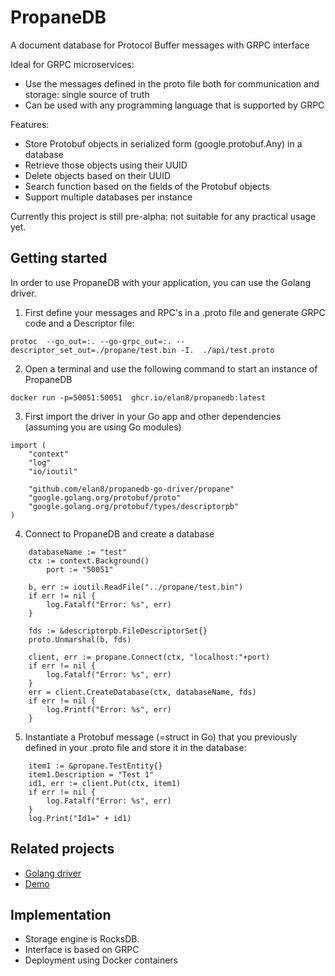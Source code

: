 # PropaneDB
A document database for Protocol Buffer messages with GRPC interface

Ideal for GRPC microservices: 
- Use the messages defined in the proto file both for communication and storage: single source of truth
- Can be used with any programming language that is supported by GRPC 

Features:
- Store Protobuf objects in serialized form (google.protobuf.Any) in a database
- Retrieve those objects using their UUID
- Delete objects based on their UUID  
- Search function based on the fields of the Protobuf objects
- Support multiple databases per instance

Currently this project is still pre-alpha: not suitable for any practical usage yet.

## Getting started
In order to use PropaneDB with your application, you can use the Golang driver.
1. First define your messages and RPC's in a .proto file and generate GRPC code and a Descriptor file:
```
protoc  --go_out=:. --go-grpc_out=:. --descriptor_set_out=./propane/test.bin -I.  ./api/test.proto
```
2. Open a terminal and use the following command to start an instance of PropaneDB
```
docker run -p=50051:50051  ghcr.io/elan8/propanedb:latest
```
3. First import the driver in your Go app and other dependencies (assuming you are using Go modules)
```
import (
	"context"
	"log"
	"io/ioutil"

	"github.com/elan8/propanedb-go-driver/propane"
	"google.golang.org/protobuf/proto"
	"google.golang.org/protobuf/types/descriptorpb"
)
```
4. Connect to PropaneDB and create a database
```
	databaseName := "test"
	ctx := context.Background()
        port := "50051"

	b, err := ioutil.ReadFile("../propane/test.bin")
	if err != nil {
		log.Fatalf("Error: %s", err)
	}

	fds := &descriptorpb.FileDescriptorSet{}
	proto.Unmarshal(b, fds)

	client, err := propane.Connect(ctx, "localhost:"+port)
	if err != nil {
		log.Fatalf("Error: %s", err)
	}
	err = client.CreateDatabase(ctx, databaseName, fds)
	if err != nil {
		log.Printf("Error: %s", err)
	}
```
5. Instantiate a Protobuf message (=struct in Go) that you previously defined in your .proto file and store it in the database:
```
	item1 := &propane.TestEntity{}
	item1.Description = "Test 1"
	id1, err := client.Put(ctx, item1)
	if err != nil {
		log.Fatalf("Error: %s", err)
	}
	log.Print("Id1=" + id1)
```

## Related projects
- [Golang driver](https://github.com/elan8/propanedb-go-driver)
- [Demo](https://github.com/elan8/propanedb-demo)

## Implementation
- Storage engine is RocksDB.
- Interface is based on GRPC
- Deployment using Docker containers
